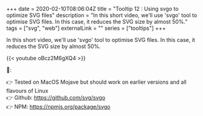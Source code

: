 +++ 
date = 2020-02-10T08:06:04Z
title = "Tooltip 12 : Using svgo to optimize SVG files"
description = "In this short video, we'll use 'svgo' tool to optimise SVG files. In this case, it reduces the SVG size by almost 50%."
tags = ["svg", "web"]
externalLink = ""
series = ["tooltips"]
+++

In this short video, we'll use 'svgo' tool to optimise SVG files. In this case, it reduces the SVG size by almost 50%.

{{< youtube oBcz2M6gXQ4 >}}

📝:

👉 Tested on MacOS Mojave but should work on earlier versions and all flavours of Linux  
👉 Github: https://github.com/svg/svgo  
👉 NPM: https://npmjs.org/package/svgo
